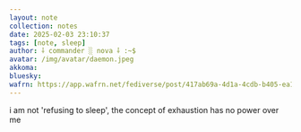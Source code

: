 ```yaml
---
layout: note
collection: notes
date: 2025-02-03 23:10:37
tags: [note, sleep]
author: ⸸ commander ░ nova ⸸ :~$
avatar: /img/avatar/daemon.jpeg
akkoma: 
bluesky: 
wafrn: https://app.wafrn.net/fediverse/post/417ab69a-4d1a-4cdb-b405-ea12f3848e0d
---
```

i am not 'refusing to sleep', the concept of exhaustion has no power over me